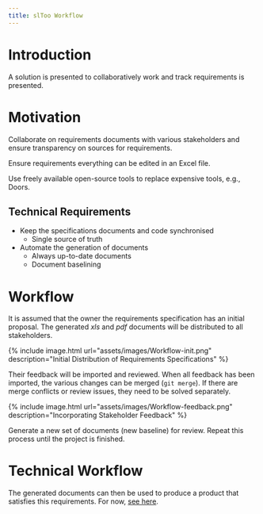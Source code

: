 ```yaml
---
title: slToo Workflow
---
```


# Introduction

A solution is presented to collaboratively work and track requirements is 
presented.

# Motivation

Collaborate on requirements documents with various stakeholders and ensure 
transparency on sources for requirements.

Ensure requirements everything can be edited in an Excel file.

Use freely available open-source tools to replace expensive tools, e.g., Doors.

## Technical Requirements

* Keep the specifications documents and code synchronised
  * Single source of truth
* Automate the generation of documents
  * Always up-to-date documents
  * Document baselining
  

# Workflow

It is assumed that the owner the requirements specification has an initial 
proposal. The generated *xls* and *pdf* documents will be distributed to all 
stakeholders. 

{% include image.html url="assets/images/Workflow-init.png" description="Initial Distribution of Requirements Specifications" %}

Their feedback will be
imported and reviewed. When all feedback has been imported, the various
changes can be merged (`git merge`). If there are merge conflicts or review 
issues, they need to be solved separately.

{% include image.html url="assets/images/Workflow-feedback.png" description="Incorporating Stakeholder Feedback" %}

Generate a new set of documents (new baseline) for review. Repeat this 
process until the project is finished.


# Technical Workflow

The generated documents can then be used to produce a product that satisfies
this requirements. For now, [see here](https://kown7.github.io/pymergevcd/reqdevsecops.html#proposition).


